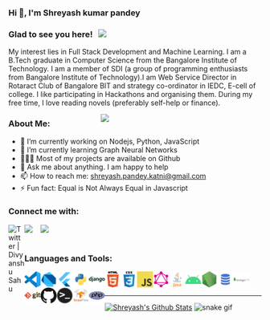 ### Hi 👋, I'm Shreyash kumar pandey

### Glad to see you here! &nbsp; ![](https://visitor-badge.glitch.me/badge?page_id=shreyashjiodndian2.shreyashjiodndian2)

My interest lies in Full Stack Development and Machine Learning. I am a B.Tech graduate in Computer Science from the Bangalore Institute of Technology. I am a member of SDI (a group of programming enthusiasts from Bangalore Institute of Technology).I am Web Service Director in Rotaract Club of Bangalore BIT and strategy co-ordinator in IEDC, E-cell of college. I like participating in Hackathons and organising them. During my free time, I love reading novels (preferably self-help or finance).

<img align="right" width="320" src="https://github.com/Shreyashjiodndian2/Shreyashjiodndian2/blob/main/developer.gif?raw=true" />

### About Me:

- 🔭 I’m currently working on Nodejs, Python, JavaScript
- 🌱 I’m currently learning Graph Neural Networks
- 👨🏻‍💻 Most of my projects are available on Github
- 💬 Ask me about anything. I am happy to help
- 📫 How to reach me: shreyash.pandey.katni@gmail.com
- ⚡ Fun fact: Equal is Not Always Equal in Javascript

### Connect me with:

[<img align="left" alt="Twitter | Divyanshu Sahu" width="32" src="https://cdn.jsdelivr.net/npm/simple-icons@v3/icons/twitter.svg" />](https://twitter.com/shreyas77704045)
[<img align="left" width="32" src="https://cdn.jsdelivr.net/npm/simple-icons@v3/icons/linkedin.svg" />](https://www.linkedin.com/in/shreyash-pandey-27a592176/)
[<img align="left" width="32" src="https://cdn.jsdelivr.net/npm/simple-icons@v3/icons/instagram.svg" />](https://www.instagram.com/jaankkyakroge/)

<br />
<br />

### Languages and Tools:

<img align="left" alt="Visual Studio Code" width="32px" src="https://raw.githubusercontent.com/github/explore/80688e429a7d4ef2fca1e82350fe8e3517d3494d/topics/visual-studio-code/visual-studio-code.png" />
<img align="left" alt="Dart" width="32px" src="https://raw.githubusercontent.com/github/explore/80688e429a7d4ef2fca1e82350fe8e3517d3494d/topics/dart/dart.png" />
<img align="left" alt="Dart" width="32px" src="https://raw.githubusercontent.com/github/explore/80688e429a7d4ef2fca1e82350fe8e3517d3494d/topics/flutter/flutter.png" />
<img align="left" alt="Dart" width="32px" src="https://raw.githubusercontent.com/github/explore/80688e429a7d4ef2fca1e82350fe8e3517d3494d/topics/python/python.png" />
<img align="left" alt="Dart" width="32px" src="https://raw.githubusercontent.com/github/explore/80688e429a7d4ef2fca1e82350fe8e3517d3494d/topics/django/django.png" />
<img align="left" alt="HTML5" width="32px" src="https://raw.githubusercontent.com/github/explore/80688e429a7d4ef2fca1e82350fe8e3517d3494d/topics/html/html.png" />
<img align="left" alt="CSS3" width="32px" src="https://raw.githubusercontent.com/github/explore/80688e429a7d4ef2fca1e82350fe8e3517d3494d/topics/css/css.png" />
<img align="left" alt="JavaScript" width="32px" src="https://raw.githubusercontent.com/github/explore/80688e429a7d4ef2fca1e82350fe8e3517d3494d/topics/javascript/javascript.png" />
<img align="left" alt="React" width="32px" src="https://raw.githubusercontent.com/github/explore/80688e429a7d4ef2fca1e82350fe8e3517d3494d/topics/graphql/graphql.png" />
<img align="left" alt="React" width="32px" src="https://raw.githubusercontent.com/github/explore/80688e429a7d4ef2fca1e82350fe8e3517d3494d/topics/java/java.png" />
<img align="left" alt="React" width="32px" src="https://raw.githubusercontent.com/github/explore/80688e429a7d4ef2fca1e82350fe8e3517d3494d/topics/android/android.png" />
<img align="left" alt="Node.js" width="32px" src="https://raw.githubusercontent.com/github/explore/80688e429a7d4ef2fca1e82350fe8e3517d3494d/topics/nodejs/nodejs.png" />
<img align="left" alt="SQL" width="32px" src="https://raw.githubusercontent.com/github/explore/80688e429a7d4ef2fca1e82350fe8e3517d3494d/topics/sql/sql.png" />
<img align="left" alt="MongoDB" width="32px" src="https://raw.githubusercontent.com/github/explore/80688e429a7d4ef2fca1e82350fe8e3517d3494d/topics/mongodb/mongodb.png" />
<img align="left" alt="Git" width="32px" src="https://raw.githubusercontent.com/github/explore/80688e429a7d4ef2fca1e82350fe8e3517d3494d/topics/git/git.png" />
<img align="left" alt="GitHub" width="32px" src="https://raw.githubusercontent.com/github/explore/78df643247d429f6cc873026c0622819ad797942/topics/github/github.png" />
<img align="left" alt="Terminal" width="32px" src="https://raw.githubusercontent.com/github/explore/80688e429a7d4ef2fca1e82350fe8e3517d3494d/topics/terminal/terminal.png" />
<img align="left" alt="Terminal" width="32px" src="https://raw.githubusercontent.com/github/explore/80688e429a7d4ef2fca1e82350fe8e3517d3494d/topics/tensorflow/tensorflow.png" />
<img align="left" alt="Terminal" width="32px" src="https://raw.githubusercontent.com/github/explore/80688e429a7d4ef2fca1e82350fe8e3517d3494d/topics/php/php.png" />



<br />
<br />

---


[![Shreyash's Github Stats](https://github-readme-stats.vercel.app/api?username=shreyashjiodndian2&count_private=true&theme=dracula&show_icons=true)](https://github.com/anuraghazra/github-readme-stats)
![snake gif](https://github.com/Shreyashjiodndian2/Shreyashjiodndian2/blob/output/github-contribution-grid-snake.gif)
